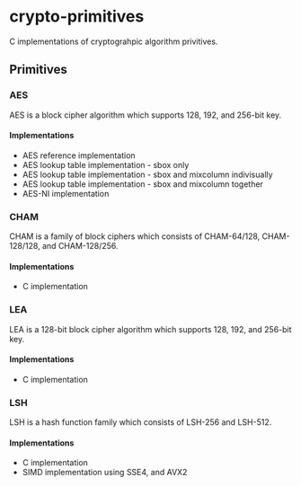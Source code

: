 # crypto-primitives
C implementations of cryptograhpic algorithm privitives.

## Primitives

### AES
AES is a block cipher algorithm which supports 128, 192, and 256-bit key.

#### Implementations
* AES reference implementation
* AES lookup table implementation - sbox only
* AES lookup table implementation - sbox and mixcolumn indivisually
* AES lookup table implementation - sbox and mixcolumn together
* AES-NI implementation

### CHAM
CHAM is a family of block ciphers which consists of CHAM-64/128, CHAM-128/128, and CHAM-128/256.

#### Implementations
* C implementation

### LEA
LEA is a 128-bit block cipher algorithm which supports 128, 192, and 256-bit key.

#### Implementations
* C implementation

### LSH
LSH is a hash function family which consists of LSH-256 and LSH-512.

#### Implementations
* C implementation
* SIMD implementation using SSE4, and AVX2